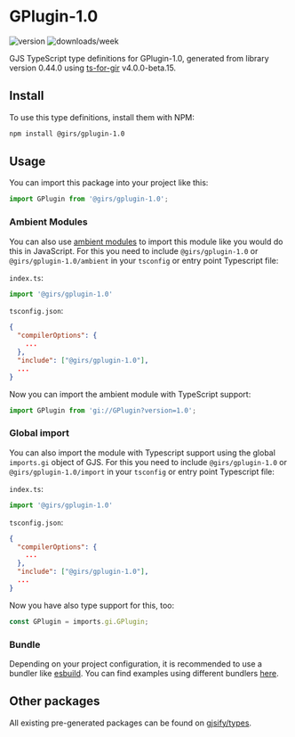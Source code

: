 
# GPlugin-1.0

![version](https://img.shields.io/npm/v/@girs/gplugin-1.0)
![downloads/week](https://img.shields.io/npm/dw/@girs/gplugin-1.0)


GJS TypeScript type definitions for GPlugin-1.0, generated from library version 0.44.0 using [ts-for-gir](https://github.com/gjsify/ts-for-gir) v4.0.0-beta.15.


## Install

To use this type definitions, install them with NPM:
```bash
npm install @girs/gplugin-1.0
```

## Usage

You can import this package into your project like this:
```ts
import GPlugin from '@girs/gplugin-1.0';
```

### Ambient Modules

You can also use [ambient modules](https://github.com/gjsify/ts-for-gir/tree/main/packages/cli#ambient-modules) to import this module like you would do this in JavaScript.
For this you need to include `@girs/gplugin-1.0` or `@girs/gplugin-1.0/ambient` in your `tsconfig` or entry point Typescript file:

`index.ts`:
```ts
import '@girs/gplugin-1.0'
```

`tsconfig.json`:
```json
{
  "compilerOptions": {
    ...
  },
  "include": ["@girs/gplugin-1.0"],
  ...
}
```

Now you can import the ambient module with TypeScript support: 

```ts
import GPlugin from 'gi://GPlugin?version=1.0';
```

### Global import

You can also import the module with Typescript support using the global `imports.gi` object of GJS.
For this you need to include `@girs/gplugin-1.0` or `@girs/gplugin-1.0/import` in your `tsconfig` or entry point Typescript file:

`index.ts`:
```ts
import '@girs/gplugin-1.0'
```

`tsconfig.json`:
```json
{
  "compilerOptions": {
    ...
  },
  "include": ["@girs/gplugin-1.0"],
  ...
}
```

Now you have also type support for this, too:

```ts
const GPlugin = imports.gi.GPlugin;
```

### Bundle

Depending on your project configuration, it is recommended to use a bundler like [esbuild](https://esbuild.github.io/). You can find examples using different bundlers [here](https://github.com/gjsify/ts-for-gir/tree/main/examples).

## Other packages

All existing pre-generated packages can be found on [gjsify/types](https://github.com/gjsify/types).

